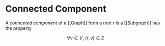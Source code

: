 # Connected Component

A _connceted component_ of a [[Graph]] from a root _r_ is a [[Subgraph]] has the property

$$ \forall v \in V,\ (r, v) \in E $$

